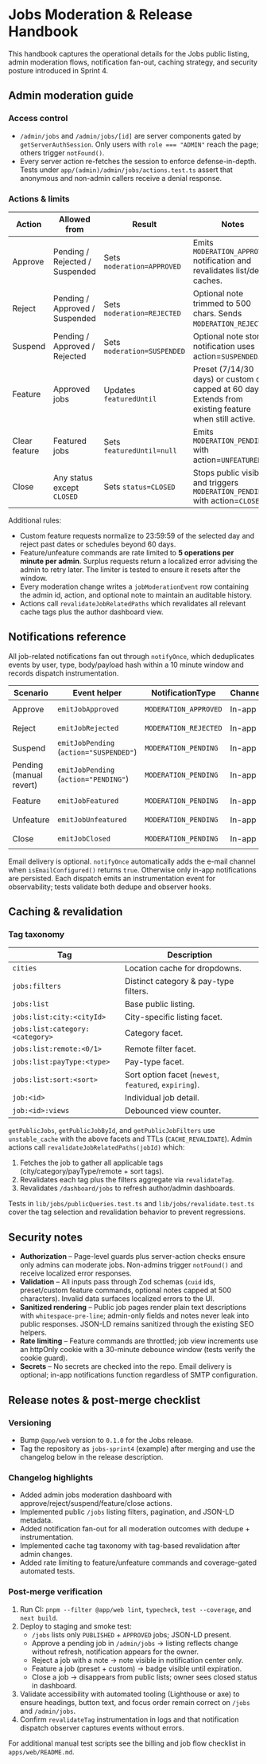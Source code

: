 # Jobs Moderation & Release Handbook

This handbook captures the operational details for the Jobs public listing, admin moderation flows,
notification fan-out, caching strategy, and security posture introduced in Sprint 4.

## Admin moderation guide

### Access control

- `/admin/jobs` and `/admin/jobs/[id]` are server components gated by `getServerAuthSession`. Only
  users with `role === "ADMIN"` reach the page; others trigger `notFound()`.
- Every server action re-fetches the session to enforce defense-in-depth. Tests under
  `app/(admin)/admin/jobs/actions.test.ts` assert that anonymous and non-admin callers receive a
  denial response.

### Actions & limits

| Action | Allowed from | Result | Notes |
| --- | --- | --- | --- |
| Approve | Pending / Rejected / Suspended | Sets `moderation=APPROVED` | Emits `MODERATION_APPROVED` notification and revalidates list/detail caches. |
| Reject | Pending / Approved / Suspended | Sets `moderation=REJECTED` | Optional note trimmed to 500 chars. Sends `MODERATION_REJECTED`. |
| Suspend | Pending / Approved / Rejected | Sets `moderation=SUSPENDED` | Optional note stored; notification uses action=`SUSPENDED`. |
| Feature | Approved jobs | Updates `featuredUntil` | Preset (7/14/30 days) or custom date capped at 60 days. Extends from existing feature when still active. |
| Clear feature | Featured jobs | Sets `featuredUntil=null` | Emits `MODERATION_PENDING` with action=`UNFEATURED`. |
| Close | Any status except `CLOSED` | Sets `status=CLOSED` | Stops public visibility and triggers `MODERATION_PENDING` with action=`CLOSED`. |

Additional rules:

- Custom feature requests normalize to 23:59:59 of the selected day and reject past dates or
  schedules beyond 60 days.
- Feature/unfeature commands are rate limited to **5 operations per minute per admin**. Surplus
  requests return a localized error advising the admin to retry later. The limiter is tested to ensure
  it resets after the window.
- Every moderation change writes a `jobModerationEvent` row containing the admin id, action, and
  optional note to maintain an auditable history.
- Actions call `revalidateJobRelatedPaths` which revalidates all relevant cache tags plus the author
  dashboard view.

## Notifications reference

All job-related notifications fan out through `notifyOnce`, which deduplicates events by user, type,
body/payload hash within a 10 minute window and records dispatch instrumentation.

| Scenario | Event helper | NotificationType | Channels | Dedupe key |
| --- | --- | --- | --- | --- |
| Approve | `emitJobApproved` | `MODERATION_APPROVED` | In-app | `MODERATION_APPROVED:job:<jobId>:<jobStatus>` |
| Reject | `emitJobRejected` | `MODERATION_REJECTED` | In-app | `MODERATION_REJECTED:job:<jobId>:<note>` |
| Suspend | `emitJobPending` (`action="SUSPENDED"`) | `MODERATION_PENDING` | In-app | `MODERATION_PENDING:job:<jobId>:SUSPENDED:<note>` |
| Pending (manual revert) | `emitJobPending` (`action="PENDING"`) | `MODERATION_PENDING` | In-app | `MODERATION_PENDING:job:<jobId>:PENDING:<note>` |
| Feature | `emitJobFeatured` | `MODERATION_PENDING` | In-app | `MODERATION_PENDING:job:<jobId>:FEATURED:<iso>` |
| Unfeature | `emitJobUnfeatured` | `MODERATION_PENDING` | In-app | `MODERATION_PENDING:job:<jobId>:UNFEATURED` |
| Close | `emitJobClosed` | `MODERATION_PENDING` | In-app | `MODERATION_PENDING:job:<jobId>:CLOSED` |

Email delivery is optional. `notifyOnce` automatically adds the e-mail channel when
`isEmailConfigured()` returns `true`. Otherwise only in-app notifications are persisted. Each dispatch
emits an instrumentation event for observability; tests validate both dedupe and observer hooks.

## Caching & revalidation

### Tag taxonomy

| Tag | Description |
| --- | --- |
| `cities` | Location cache for dropdowns. |
| `jobs:filters` | Distinct category & pay-type filters. |
| `jobs:list` | Base public listing. |
| `jobs:list:city:<cityId>` | City-specific listing facet. |
| `jobs:list:category:<category>` | Category facet. |
| `jobs:list:remote:<0/1>` | Remote filter facet. |
| `jobs:list:payType:<type>` | Pay-type facet. |
| `jobs:list:sort:<sort>` | Sort option facet (`newest`, `featured`, `expiring`). |
| `job:<id>` | Individual job detail. |
| `job:<id>:views` | Debounced view counter. |

`getPublicJobs`, `getPublicJobById`, and `getPublicJobFilters` use `unstable_cache` with the above
facets and TTLs (`CACHE_REVALIDATE`). Admin actions call `revalidateJobRelatedPaths(jobId)` which:

1. Fetches the job to gather all applicable tags (city/category/payType/remote + sort tags).
2. Revalidates each tag plus the filters aggregate via `revalidateTag`.
3. Revalidates `/dashboard/jobs` to refresh author/admin dashboards.

Tests in `lib/jobs/publicQueries.test.ts` and `lib/jobs/revalidate.test.ts` cover the tag selection and
revalidation behavior to prevent regressions.

## Security notes

- **Authorization** – Page-level guards plus server-action checks ensure only admins can moderate
  jobs. Non-admins trigger `notFound()` and receive localized error responses.
- **Validation** – All inputs pass through Zod schemas (`cuid` ids, preset/custom feature commands,
  optional notes capped at 500 characters). Invalid data surfaces localized errors to the UI.
- **Sanitized rendering** – Public job pages render plain text descriptions with `whitespace-pre-line`;
  admin-only fields and notes never leak into public responses. JSON-LD remains sanitized through the
  existing SEO helpers.
- **Rate limiting** – Feature commands are throttled; job view increments use an httpOnly cookie with a
  30-minute debounce window (tests verify the cookie guard).
- **Secrets** – No secrets are checked into the repo. Email delivery is optional; in-app notifications
  function regardless of SMTP configuration.

## Release notes & post-merge checklist

### Versioning

- Bump `@app/web` version to `0.1.0` for the Jobs release.
- Tag the repository as `jobs-sprint4` (example) after merging and use the changelog below in the
  release description.

### Changelog highlights

- Added admin jobs moderation dashboard with approve/reject/suspend/feature/close actions.
- Implemented public `/jobs` listing filters, pagination, and JSON-LD metadata.
- Added notification fan-out for all moderation outcomes with dedupe + instrumentation.
- Implemented cache tag taxonomy with tag-based revalidation after admin changes.
- Added rate limiting to feature/unfeature commands and coverage-gated automated tests.

### Post-merge verification

1. Run CI: `pnpm --filter @app/web lint`, `typecheck`, `test --coverage`, and `next build`.
2. Deploy to staging and smoke test:
   - `/jobs` lists only `PUBLISHED` + `APPROVED` jobs; JSON-LD present.
   - Approve a pending job in `/admin/jobs` → listing reflects change without refresh, notification
     appears for the owner.
   - Reject a job with a note → note visible in notification center only.
   - Feature a job (preset + custom) → badge visible until expiration.
   - Close a job → disappears from public lists; owner sees closed status in dashboard.
3. Validate accessibility with automated tooling (Lighthouse or axe) to ensure headings, button text,
   and focus order remain correct on `/jobs` and `/admin/jobs`.
4. Confirm `revalidateTag` instrumentation in logs and that notification dispatch observer captures
   events without errors.

For additional manual test scripts see the billing and job flow checklist in `apps/web/README.md`.
